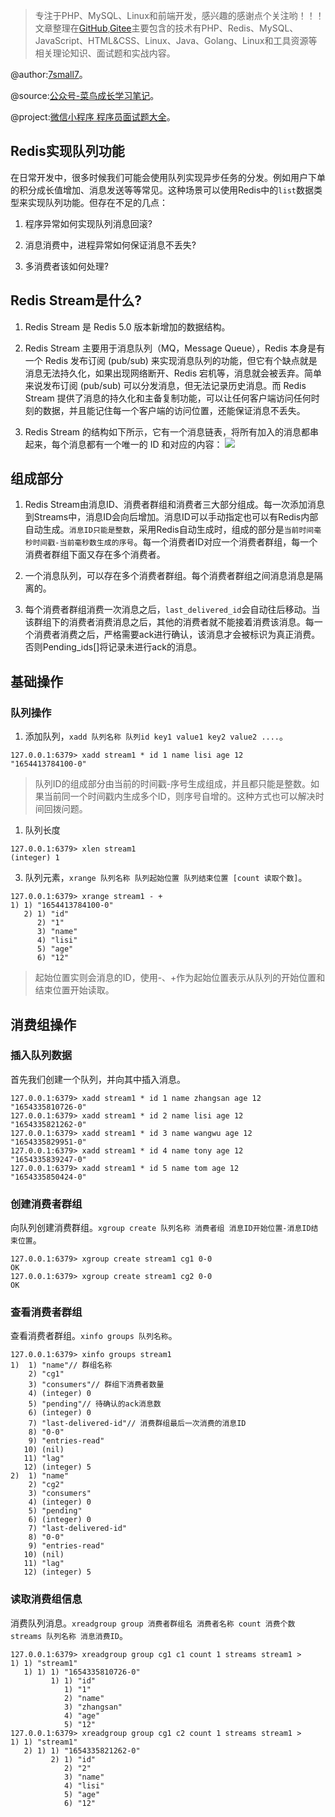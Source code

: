 > 专注于PHP、MySQL、Linux和前端开发，感兴趣的感谢点个关注哟！！！文章整理在[GitHub](https://github.com/7small7),[Gitee](https://gitee.com/bruce_qiq)主要包含的技术有PHP、Redis、MySQL、JavaScript、HTML&CSS、Linux、Java、Golang、Linux和工具资源等相关理论知识、面试题和实战内容。

@author:[7small7](https://github.com/7small7)。

@source:[公众号-菜鸟成长学习笔记](/site/)。

@project:[微信小程序 程序员面试题大全](/site/)。

## Redis实现队列功能

在日常开发中，很多时候我们可能会使用队列实现异步任务的分发。例如用户下单的积分成长值增加、消息发送等等常见。这种场景可以使用Redis中的`list`数据类型来实现队列功能。但存在不足的几点：

1. 程序异常如何实现队列消息回滚?

2. 消息消费中，进程异常如何保证消息不丢失?

3. 多消费者该如何处理?

## Redis Stream是什么?

1. Redis Stream 是 Redis 5.0 版本新增加的数据结构。

2. Redis Stream 主要用于消息队列（MQ，Message Queue），Redis 本身是有一个 Redis 发布订阅 (pub/sub) 来实现消息队列的功能，但它有个缺点就是消息无法持久化，如果出现网络断开、Redis 宕机等，消息就会被丢弃。简单来说发布订阅 (pub/sub) 可以分发消息，但无法记录历史消息。而 Redis Stream 提供了消息的持久化和主备复制功能，可以让任何客户端访问任何时刻的数据，并且能记住每一个客户端的访问位置，还能保证消息不丢失。

3. Redis Stream 的结构如下所示，它有一个消息链表，将所有加入的消息都串起来，每个消息都有一个唯一的 ID 和对应的内容：
![](http://qiniucloud.qqdeveloper.com/202206051520866.png)

## 组成部分

1. Redis Stream由消息ID、消费者群组和消费者三大部分组成。每一次添加消息到Streams中，消息ID会向后增加。消息ID可以手动指定也可以有Redis内部自动生成。`消息ID只能是整数`，采用Redis自动生成时，组成的部分是`当前时间毫秒时间戳-当前毫秒数生成的序号`。每一个消费者ID对应一个消费者群组，每一个消费者群组下面又存在多个消费者。

2. 一个消息队列，可以存在多个消费者群组。每个消费者群组之间消息消息是隔离的。

3. 每个消费者群组消费一次消息之后，`last_delivered_id`会自动往后移动。当该群组下的消费者消费消息之后，其他的消费者就不能接着消费该消息。每一个消费者消费之后，严格需要ack进行确认，该消息才会被标识为真正消费。否则Pending_ids[]将记录未进行ack的消息。

## 基础操作

### 队列操作

1. 添加队列，`xadd 队列名称 队列id key1 value1 key2 value2 ....`。

```shell
127.0.0.1:6379> xadd stream1 * id 1 name lisi age 12
"1654413784100-0"
```
> 队列ID的组成部分由当前的时间戳-序号生成组成，并且都只能是整数。如果当前同一个时间戳内生成多个ID，则序号自增的。这种方式也可以解决时间回拨问题。

1. 队列长度

```shell
127.0.0.1:6379> xlen stream1
(integer) 1
```
3. 队列元素，`xrange 队列名称 队列起始位置 队列结束位置 [count 读取个数]`。

```shell
127.0.0.1:6379> xrange stream1 - +
1) 1) "1654413784100-0"
   2) 1) "id"
      2) "1"
      3) "name"
      4) "lisi"
      5) "age"
      6) "12"
```
> 起始位置实则会消息的ID，使用-、+作为起始位置表示从队列的开始位置和结束位置开始读取。

## 消费组操作

### 插入队列数据
首先我们创建一个队列，并向其中插入消息。
```shell
127.0.0.1:6379> xadd stream1 * id 1 name zhangsan age 12
"1654335810726-0"
127.0.0.1:6379> xadd stream1 * id 2 name lisi age 12
"1654335821262-0"
127.0.0.1:6379> xadd stream1 * id 3 name wangwu age 12
"1654335829951-0"
127.0.0.1:6379> xadd stream1 * id 4 name tony age 12
"1654335839247-0"
127.0.0.1:6379> xadd stream1 * id 5 name tom age 12
"1654335850424-0"
```

### 创建消费者群组
向队列创建消费群组。`xgroup create 队列名称 消费者组 消息ID开始位置-消息ID结束位置`。
```shell
127.0.0.1:6379> xgroup create stream1 cg1 0-0
OK
127.0.0.1:6379> xgroup create stream1 cg2 0-0
OK
```

### 查看消费者群组
查看消费者群组。`xinfo groups 队列名称`。
```
127.0.0.1:6379> xinfo groups stream1
1)  1) "name"// 群组名称
    2) "cg1"
    3) "consumers"// 群组下消费者数量
    4) (integer) 0
    5) "pending"// 待确认的ack消息数
    6) (integer) 0
    7) "last-delivered-id"// 消费群组最后一次消费的消息ID
    8) "0-0"
    9) "entries-read"
   10) (nil)
   11) "lag"
   12) (integer) 5
2)  1) "name"
    2) "cg2"
    3) "consumers"
    4) (integer) 0
    5) "pending"
    6) (integer) 0
    7) "last-delivered-id"
    8) "0-0"
    9) "entries-read"
   10) (nil)
   11) "lag"
   12) (integer) 5
```

### 读取消费组信息

消费队列消息。`xreadgroup group 消费者群组名 消费者名称 count 消费个数 streams 队列名称 消息消费ID`。
```
127.0.0.1:6379> xreadgroup group cg1 c1 count 1 streams stream1 >
1) 1) "stream1"
   1) 1) 1) "1654335810726-0"
         1) 1) "id"
            1) "1"
            2) "name"
            3) "zhangsan"
            4) "age"
            5) "12"
127.0.0.1:6379> xreadgroup group cg1 c2 count 1 streams stream1 >
1) 1) "stream1"
   2) 1) 1) "1654335821262-0"
         2) 1) "id"
            2) "2"
            3) "name"
            4) "lisi"
            5) "age"
            6) "12"
```